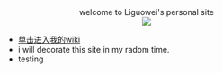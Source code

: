 <div style="text-align:center">
welcome to Liguowei's personal site
</div>
<div style="text-align:center">
<img src="https://pic1.zhimg.com/v2-3c5030b2718e0f03e8e9ec4e9f678c8c_b.gif">
</div>

- [单击进入我的wiki](./wiki)
- i will decorate this site in my radom time.
- testing
